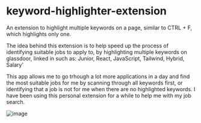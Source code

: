 # keyword-highlighter-extension
An extension to highlight multiple keywords on a page, similar to CTRL + F, which highlights only one. 

The idea behind this extension is to help speed up the process of identifying suitable jobs to apply to, by highlighting multiple keywords on glassdoor, linked in such as: Junior, React, JavaScript, Tailwind, Hybrid, Salary'

This app allows me to go trhough a lot more applications in a day and find the most suitable jobs for me by scanning through all keywords first, or identifying that a job is not for me when there are no highlighted keywords. I have been using this personal extension for a while to help me with my job search.

![image](https://github.com/Vasil1001/keyword-highlighter-extension/assets/78150846/2070645d-92a7-46ab-a83f-02a534a4eaa5)
